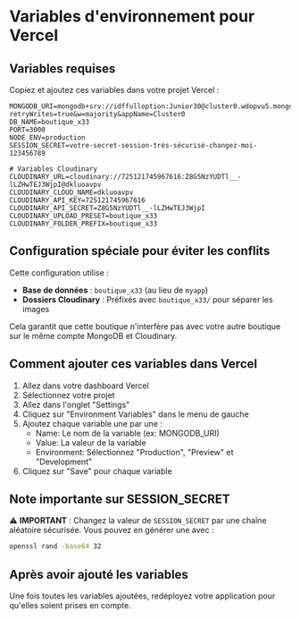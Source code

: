# Variables d'environnement pour Vercel

## Variables requises

Copiez et ajoutez ces variables dans votre projet Vercel :

```
MONGODB_URI=mongodb+srv://idffulloption:Junior30@cluster0.wdopvu5.mongodb.net/?retryWrites=true&w=majority&appName=Cluster0
DB_NAME=boutique_x33
PORT=3000
NODE_ENV=production
SESSION_SECRET=votre-secret-session-très-sécurisé-changez-moi-123456789

# Variables Cloudinary
CLOUDINARY_URL=cloudinary://725121745967616:Z8G5NzYUDTl__-lLZHwTEJ3WjpI@dkluoavpv
CLOUDINARY_CLOUD_NAME=dkluoavpv
CLOUDINARY_API_KEY=725121745967616
CLOUDINARY_API_SECRET=Z8G5NzYUDTl__-lLZHwTEJ3WjpI
CLOUDINARY_UPLOAD_PRESET=boutique_x33
CLOUDINARY_FOLDER_PREFIX=boutique_x33
```

## Configuration spéciale pour éviter les conflits

Cette configuration utilise :
- **Base de données** : `boutique_x33` (au lieu de `myapp`)
- **Dossiers Cloudinary** : Préfixés avec `boutique_x33/` pour séparer les images

Cela garantit que cette boutique n'interfère pas avec votre autre boutique sur le même compte MongoDB et Cloudinary.

## Comment ajouter ces variables dans Vercel

1. Allez dans votre dashboard Vercel
2. Sélectionnez votre projet
3. Allez dans l'onglet "Settings"
4. Cliquez sur "Environment Variables" dans le menu de gauche
5. Ajoutez chaque variable une par une :
   - Name: Le nom de la variable (ex: MONGODB_URI)
   - Value: La valeur de la variable
   - Environment: Sélectionnez "Production", "Preview" et "Development"
6. Cliquez sur "Save" pour chaque variable

## Note importante sur SESSION_SECRET

⚠️ **IMPORTANT** : Changez la valeur de `SESSION_SECRET` par une chaîne aléatoire sécurisée. Vous pouvez en générer une avec :
```bash
openssl rand -base64 32
```

## Après avoir ajouté les variables

Une fois toutes les variables ajoutées, redéployez votre application pour qu'elles soient prises en compte.